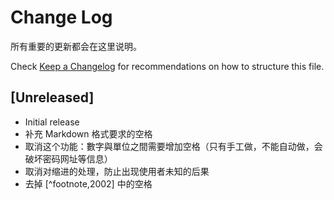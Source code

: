 # Change Log

所有重要的更新都会在这里说明。

Check [Keep a Changelog](http://keepachangelog.com/) for recommendations on how to structure this file.

## [Unreleased]

-   Initial release
-   补充 Markdown 格式要求的空格
-   取消这个功能：數字與單位之間需要增加空格（只有手工做，不能自动做，会破坏密码网址等信息）
-   取消对缩进的处理，防止出现使用者未知的后果
-   去掉 [^footnote,2002] 中的空格
